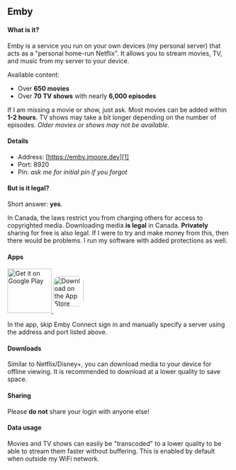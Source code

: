 ## <i class="fas fa-popcorn"></i> Emby

#### <i class="fas fa-question-circle"></i> What is it?

Emby is a service you run on your own devices (my personal server) that acts as a "personal home-run Netflix". It allows you to stream movies, TV, and music from my server to your device.

Available content:

- Over **650 movies**
- Over **70 TV shows** with nearly **6,000 episodes**

If I am missing a movie or show, just ask. Most movies can be added within **1-2 hours**. TV shows may take a bit longer depending on the number of episodes. *Older movies or shows may not be available*.

#### <i class="fas fa-info-circle"></i> Details

- Address: [https://emby.jmoore.dev][1]
- Port: 8920
- Pin: *ask me for initial pin if you forgot*

#### <i class="fas fa-balance-scale-right"></i> But is it legal?

Short answer: **yes**.

In Canada, the laws restrict you from charging others for access to copyrighted media. Downloading media **is legal** in Canada. **Privately** sharing for free is also legal. If I were to try and make money from this, then there would be problems. I run my software with added protections as well.

#### <i class="fas fa-mobile"></i> Apps

<a href='https://play.google.com/store/apps/details?id=com.mb.android&hl=en_US&pcampaignid=pcampaignidMKT-Other-global-all-co-prtnr-py-PartBadge-Mar2515-1' style="height: 83px;">
	<img alt='Get it on Google Play' src='https://play.google.com/intl/en_us/badges/static/images/badges/en_badge_web_generic.png' style="height: 100px;"/>
</a>
<a href="https://apps.apple.com/us/app/emby/id992180193?itsct=apps_box&amp;itscg=30200" style="display: inline-block; overflow: hidden; border-radius: 13px; width: 250px; height: 83px;">
	<img src="https://tools.applemediaservices.com/api/badges/download-on-the-app-store/black/en-US?size=250x83&amp;releaseDate=1447286400&h=a51ccdcdc3291cb613e0808bd880b6eb" alt="Download on the App Store" style="border-radius: 13px; /*width: 250px;*/ height: 68px;">
</a>

In the app, skip Emby Connect sign in and manually specify a server using the address and port listed above.

#### <i class="fas fa-download"></i> Downloads

Similar to Netflix/Disney+, you can download media to your device for offline viewing. It is recommended to download at a lower quality to save space.

#### <i class="fas fa-share"></i> Sharing

Please **do not** share your login with anyone else!

#### <i class="fas fa-signal-alt"></i> Data usage

Movies and TV shows can easily be "transcoded" to a lower quality to be able to stream them faster without buffering. This is enabled by default when outside my WiFi network.

[1]: https://emby.jmoore.dev
[2]: https://play.google.com/store/apps/details?id=com.mb.android&hl=en_US
[3]: https://apps.apple.com/us/app/emby/id992180193
